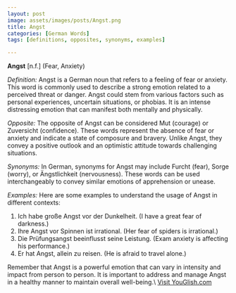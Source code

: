 ```yaml
---
layout: post
image: assets/images/posts/Angst.png
title: Angst
categories: [German Words]
tags: [definitions, opposites, synonyms, examples]

---
```


**Angst** [n.f.] (Fear, Anxiety)

*Definition:*
Angst is a German noun that refers to a feeling of fear or anxiety. This word is commonly used to describe a strong emotion related to a perceived threat or danger. Angst could stem from various factors such as personal experiences, uncertain situations, or phobias. It is an intense distressing emotion that can manifest both mentally and physically.

*Opposite:*
The opposite of Angst can be considered Mut (courage) or Zuversicht (confidence). These words represent the absence of fear or anxiety and indicate a state of composure and bravery. Unlike Angst, they convey a positive outlook and an optimistic attitude towards challenging situations.

*Synonyms:*
In German, synonyms for Angst may include Furcht (fear), Sorge (worry), or Ängstlichkeit (nervousness). These words can be used interchangeably to convey similar emotions of apprehension or unease.

*Examples:*
Here are some examples to understand the usage of Angst in different contexts:

1. Ich habe große Angst vor der Dunkelheit. (I have a great fear of darkness.)
2. Ihre Angst vor Spinnen ist irrational. (Her fear of spiders is irrational.)
3. Die Prüfungsangst beeinflusst seine Leistung. (Exam anxiety is affecting his performance.)
4. Er hat Angst, allein zu reisen. (He is afraid to travel alone.)

Remember that Angst is a powerful emotion that can vary in intensity and impact from person to person. It is important to address and manage Angst in a healthy manner to maintain overall well-being.\ <a id="yg-widget-0" class="youglish-widget" data-query="Angst" data-lang="german" data-components="8412" data-auto-start="0" data-bkg-color="theme_light" data-title="How%20to%20pronounce%20Angst%20in%20German"  rel="nofollow" href="https://youglish.com">Visit YouGlish.com</a><script async src="https://youglish.com/public/emb/widget.js" charset="utf-8"></script>